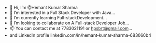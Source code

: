 - 👋 Hi, I’m @Hemant Kumar Sharma 
- 👀 I’m interested in a Full Stack Developer with Java...
- 🌱 I’m currently learning Full-stackDevelopment...
- 💞️ I’m looking to collaborate on A Full-stack Developer Job...
- 📫 You can contact me at 7783021191 or hpsbrt@gmail.com...
-  and LinkedIn profile linkedin.com/in/hemant-kumar-sharma-683060b4
<!---
Hps7783/Hps7783 is a ✨ special ✨ repository because its `README.md` (this file) appears on your GitHub profile.
You can click the Preview link to take a look at your changes.
--->
